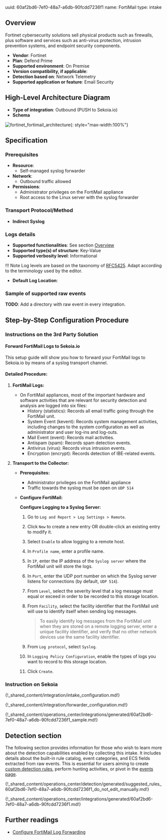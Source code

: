 uuid: 60af2bd6-7ef0-48a7-a6db-90fcdd7236f1
name: FortiMail
type: intake

## Overview

Fortinet cybersecurity solutions sell physical products such as firewalls, plus software and services such as anti-virus protection, intrusion prevention systems, and endpoint security components.

- **Vendor**: Fortinet
- **Plan**: Defend Prime
- **Supported environment**: On Premise
- **Version compatibility, if applicable**:
- **Detection based on**: Network Telemetry
- **Supported application or feature**: Email Security

## High-Level Architecture Diagram

- **Type of integration**: Outbound (PUSH to Sekoia.io)
- **Schema**

![fortinet_fortimail_architecture](/assets/integration/fortinet_fortimail_architecture.png){: style="max-width:100%"}

## Specification

### Prerequisites

- **Resource**:
    - Self-managed syslog forwarder
- **Network**:
    - Outbound traffic allowed
- **Permissions**:
    - Administrator privileges on the FortiMail appliance
    - Root access to the Linux server with the syslog forwarder

### Transport Protocol/Method

- **Indirect Syslog**

### Logs details

- **Supported functionalities**: See section [Overview](#overview)
- **Supported type(s) of structure**: Key-Value
- **Supported verbosity level**: Informational

!!! Note
    Log levels are based on the taxonomy of [RFC5425](https://datatracker.ietf.org/doc/html/rfc5424). Adapt according to the terminology used by the editor.

- **Default Log Location**:

### Sample of supported raw events

**TODO**: Add a directory with raw event in every integration.

## Step-by-Step Configuration Procedure

### Instructions on the 3rd Party Solution

#### Forward FortiMail Logs to Sekoia.io

This setup guide will show you how to forward your FortiMail logs to Sekoia.io by means of a syslog transport channel.

#### Detailed Procedure:

1. **FortiMail Logs:**
    - On FortiMail appliances, most of the important hardware and software activities that are relevant for security detection and analysis are logged into six files:
      - History (statistics): Records all email traffic going through the FortiMail unit.
      - System Event (kevent): Records system management activities, including changes to the system configuration as well as administrator and user log-ins and log-outs.
      - Mail Event (event): Records mail activities.
      - Antispam (spam): Records spam detection events.
      - Antivirus (virus): Records virus intrusion events.
      - Encryption (encrypt): Records detection of IBE-related events.

2. **Transport to the Collector:**

    - **Prerequisites:**
      - Administrator privileges on the FortiMail appliance
      - Traffic towards the syslog must be open on `UDP 514`

    - **Configure FortiMail:**

      **Configure Logging to a Syslog Server:**

      1. Go to `Log and Report > Log Settings > Remote`.
      2. Click `New` to create a new entry OR double-click an existing entry to modify it.
      3. Select `Enable` to allow logging to a remote host.
      4. In `Profile name`, enter a profile name.
      5. In `IP`, enter the IP address of the `Syslog server` where the FortiMail unit will store the logs.
      6. In `Port`, enter the UDP port number on which the Syslog server listens for connections (by default, `UDP 514`).
      7. From `Level`, select the severity level that a log message must equal or exceed in order to be recorded to this storage location.
      8. From `Facility`, select the facility identifier that the FortiMail unit will use to identify itself when sending log messages.

         > To easily identify log messages from the FortiMail unit when they are stored on a remote logging server, enter a unique facility identifier, and verify that no other network devices use the same facility identifier.

      9. From `Log protocol`, select `Syslog`.
      10. In `Logging Policy Configuration`, enable the types of logs you want to record to this storage location.
      11. Click `Create`.

### Instruction on Sekoia

{!_shared_content/integration/intake_configuration.md!}

{!_shared_content/integration/forwarder_configuration.md!}

{!_shared_content/operations_center/integrations/generated/60af2bd6-7ef0-48a7-a6db-90fcdd7236f1_sample.md!}

## Detection section

The following section provides information for those who wish to learn more about the detection capabilities enabled by collecting this intake. It includes details about the built-in rule catalog, event categories, and ECS fields extracted from raw events. This is essential for users aiming to create [custom detection rules](/docs/xdr/features/detect/sigma.md), perform hunting activities, or pivot in the [events page](/docs/xdr/features/investigate/events.md).

{!_shared_content/operations_center/detection/generated/suggested_rules_60af2bd6-7ef0-48a7-a6db-90fcdd7236f1_do_not_edit_manually.md!}

{!_shared_content/operations_center/integrations/generated/60af2bd6-7ef0-48a7-a6db-90fcdd7236f1.md!}


## Further readings

- [Configure FortiMail Log Forwarding](https://docs.fortinet.com/document/fortimail/6.2.0/administration-guide/332364/configuring-logging#logging_2063907032_1949484)